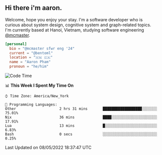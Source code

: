 <h2><b>Hi there i'm aaron. </b></h2>

Welcome, hope you enjoy your stay. I'm a software developer who is curious about system design, cognitive system and graph-related topics. I'm currently based at Hanoi, Vietnam, studying software engineering [@mcmaster](https://www.mcmaster.ca/).

```toml
[personal]
  bio = "@mcmaster sfwr eng '24"
  current = "@bentoml"
  location = "🇻🇳 🇨🇦"
  name = "Aaron Pham"
  pronoun = "he/him"
```
<!--<img src="https://github-readme-stats.vercel.app/api?username=aarnphm&show_icons=true&count_private=true&theme=dark" height="170"/>-->
<!--<img src="https://github-readme-stats.vercel.app/api/top-langs/?username=aarnphm&layout=compact&hide=css&theme=dark" height="170" />-->

<!--START_SECTION:waka-->
![Code Time](http://img.shields.io/badge/Code%20Time-0-blue)

📊 **This Week I Spent My Time On** 

```text
⌚︎ Time Zone: America/New_York

💬 Programming Languages: 
Other                    2 hrs 31 mins       ██████████████████░░░░░░░   75.01% 
Nix                      36 mins             ████░░░░░░░░░░░░░░░░░░░░░   17.91% 
Lua                      13 mins             █░░░░░░░░░░░░░░░░░░░░░░░░   6.83% 
Bash                     0 secs              ░░░░░░░░░░░░░░░░░░░░░░░░░   0.25%

```


 Last Updated on 08/05/2022 18:37:47 UTC
<!--END_SECTION:waka-->
